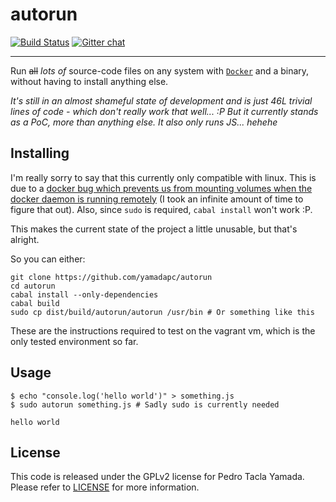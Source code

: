 autorun
=======
[![Build Status](https://travis-ci.org/yamadapc/autorun.svg?branch=master)](https://travis-ci.org/yamadapc/autorun)
[![Gitter chat](https://badges.gitter.im/yamadapc/autorun.png)](https://gitter.im/yamadapc/autorun)
- - -
Run ~~all~~ *lots of* source-code files on any system with [`Docker`](https://docker.com)
and a binary, without having to install anything else.

*It's still in an almost shameful state of development and is just 46L trivial
lines of code - which don't really work that well... :P But it currently stands
as a PoC, more than anything else. It also only runs JS... hehehe*

## Installing
I'm really sorry to say that this currently only compatible with linux. This is
due to a [docker bug which prevents us from mounting volumes when the docker
daemon is running remotely](https://github.com/docker/docker/issues/4023) (I
took an infinite amount of time to figure that out). Also, since `sudo` is
required, `cabal install` won't work :P.

This makes the current state of the project a little unusable, but that's
alright.

So you can either:
```
git clone https://github.com/yamadapc/autorun
cd autorun
cabal install --only-dependencies
cabal build
sudo cp dist/build/autorun/autorun /usr/bin # Or something like this
```

These are the instructions required to test on the vagrant vm, which is the only
tested environment so far.

## Usage
```
$ echo "console.log('hello world')" > something.js
$ sudo autorun something.js # Sadly sudo is currently needed

hello world
```

## License
This code is released under the GPLv2 license for Pedro Tacla Yamada. Please
refer to [LICENSE](/LICENSE) for more information.
